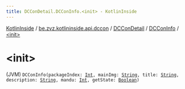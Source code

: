 ```yaml
---
title: DCConDetail.DCConInfo.<init> - KotlinInside
---
```


[KotlinInside](../../../index.html) / [be.zvz.kotlininside.api.dccon](../../index.html) / [DCConDetail](../index.html) / [DCConInfo](index.html) / [&lt;init&gt;](./-init-.html)

# &lt;init&gt;

(JVM) `DCConInfo(packageIndex: `[`Int`](https://kotlinlang.org/api/latest/jvm/stdlib/kotlin/-int/index.html)`, mainImg: `[`String`](https://kotlinlang.org/api/latest/jvm/stdlib/kotlin/-string/index.html)`, title: `[`String`](https://kotlinlang.org/api/latest/jvm/stdlib/kotlin/-string/index.html)`, description: `[`String`](https://kotlinlang.org/api/latest/jvm/stdlib/kotlin/-string/index.html)`, mandu: `[`Int`](https://kotlinlang.org/api/latest/jvm/stdlib/kotlin/-int/index.html)`, getState: `[`Boolean`](https://kotlinlang.org/api/latest/jvm/stdlib/kotlin/-boolean/index.html)`)`